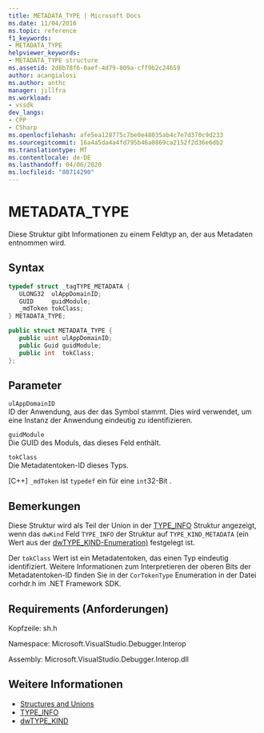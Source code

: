 ```yaml
---
title: METADATA_TYPE | Microsoft Docs
ms.date: 11/04/2016
ms.topic: reference
f1_keywords:
- METADATA_TYPE
helpviewer_keywords:
- METADATA_TYPE structure
ms.assetid: 2d8b78f6-0aef-4d79-809a-cff9b2c24659
author: acangialosi
ms.author: anthc
manager: jillfra
ms.workload:
- vssdk
dev_langs:
- CPP
- CSharp
ms.openlocfilehash: afe5ea128775c7be0e48035ab4c7e7d370c9d233
ms.sourcegitcommit: 16a4a5da4a4fd795b46a0869ca2152f2d36e6db2
ms.translationtype: MT
ms.contentlocale: de-DE
ms.lasthandoff: 04/06/2020
ms.locfileid: "80714290"
---
```

# <a name="metadata_type"></a>METADATA_TYPE
Diese Struktur gibt Informationen zu einem Feldtyp an, der aus Metadaten entnommen wird.

## <a name="syntax"></a>Syntax

```cpp
typedef struct _tagTYPE_METADATA {
   ULONG32  ulAppDomainID;
   GUID     guidModule;
   _mdToken tokClass;
} METADATA_TYPE;
```

```csharp
public struct METADATA_TYPE {
   public uint ulAppDomainID;
   public Guid guidModule;
   public int  tokClass;
};
```

## <a name="parameters"></a>Parameter
 `ulAppDomainID`\
 ID der Anwendung, aus der das Symbol stammt. Dies wird verwendet, um eine Instanz der Anwendung eindeutig zu identifizieren.

 `guidModule`\
 Die GUID des Moduls, das dieses Feld enthält.

 `tokClass`\
 Die Metadatentoken-ID dieses Typs.

 [C++] `_mdToken` ist `typedef` ein für eine `int`32-Bit .

## <a name="remarks"></a>Bemerkungen
 Diese Struktur wird als Teil der Union in der [TYPE_INFO](../../../extensibility/debugger/reference/type-info.md) Struktur angezeigt, wenn das `dwKind` Feld `TYPE_INFO` der Struktur auf `TYPE_KIND_METADATA` (ein Wert aus der [dwTYPE_KIND-Enumeration)](../../../extensibility/debugger/reference/dwtype-kind.md) festgelegt ist.

 Der `tokClass` Wert ist ein Metadatentoken, das einen Typ eindeutig identifiziert. Weitere Informationen zum Interpretieren der oberen Bits der Metadatentoken-ID finden Sie in der `CorTokenType` Enumeration in der Datei corhdr.h im .NET Framework SDK.

## <a name="requirements"></a>Requirements (Anforderungen)
 Kopfzeile: sh.h

 Namespace: Microsoft.VisualStudio.Debugger.Interop

 Assembly: Microsoft.VisualStudio.Debugger.Interop.dll

## <a name="see-also"></a>Weitere Informationen
- [Structures and Unions](../../../extensibility/debugger/reference/structures-and-unions.md)
- [TYPE_INFO](../../../extensibility/debugger/reference/type-info.md)
- [dwTYPE_KIND](../../../extensibility/debugger/reference/dwtype-kind.md)
